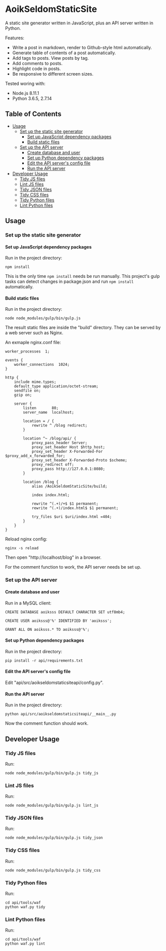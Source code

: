 # AoikSeldomStaticSite
A static site generator written in JavaScript, plus an API server written in
Python.

Features:
- Write a post in markdown, render to Github-style html automatically.
- Generate table of contents of a post automatically.
- Add tags to posts. View posts by tag.
- Add comments to posts.
- Highlight code in posts.
- Be responsive to different screen sizes.

Tested woring with:
- Node.js 8.11.1
- Python 3.6.5, 2.7.14

## Table of Contents
- [Usage](#usage)
  - [Set up the static site generator](#set-up-the-static-site-generator)
    - [Set up JavaScript dependency packages](#set-up-javascript-dependency-packages)
    - [Build static files](#build-static-files)
  - [Set up the API server](#set-up-the-api-server)
    - [Create database and user](#create-database-and-user)
    - [Set up Python dependency packages](#set-up-python-dependency-packages)
    - [Edit the API server's config file](#edit-the-api-servers-config-file)
    - [Run the API server](#run-the-api-server)
- [Developer Usage](#developer-usage)
  - [Tidy JS files](#tidy-js-files)
  - [Lint JS files](#lint-js-files)
  - [Tidy JSON files](#tidy-json-files)
  - [Tidy CSS files](#tidy-css-files)
  - [Tidy Python files](#tidy-python-files)
  - [Lint Python files](#lint-python-files)

## Usage

### Set up the static site generator

#### Set up JavaScript dependency packages
Run in the project directory:
```
npm install
```

This is the only time `npm install` needs be run manually. This project's gulp
tasks can detect changes in package.json and run `npm install` automatically.

#### Build static files
Run in the project directory:
```
node node_modules/gulp/bin/gulp.js
```

The result static files are inside the "build" directory. They can be served
by a web server such as Nginx.

An exmaple nginx.conf file:
```
worker_processes  1;

events {
    worker_connections  1024;
}

http {
    include mime.types;
    default_type application/octet-stream;
    sendfile on;
    gzip on;

    server {
        listen       80;
        server_name  localhost;

        location = / {
            rewrite ^ /blog redirect;
        }

        location ^~ /blog/api/ {
            proxy_pass_header Server;
            proxy_set_header Host $http_host;
            proxy_set_header X-Forwarded-For $proxy_add_x_forwarded_for;
            proxy_set_header X-Forwarded-Proto $scheme;
            proxy_redirect off;
            proxy_pass http://127.0.0.1:8080;
        }

        location /blog {
            alias /AoikSeldomStaticSite/build;

            index index.html;

            rewrite ^(.+)/+$ $1 permanent;
            rewrite ^(.+)/index.html$ $1 permanent;

            try_files $uri $uri/index.html =404;
        }
    }
}
```

Reload nginx config:
```
nginx -s reload
```

Then open "http://localhost/blog" in a browser.

For the comment function to work, the API server needs be set up.

### Set up the API server

#### Create database and user
Run in a MySQL client:
```
CREATE DATABASE aoiksss DEFAULT CHARACTER SET utf8mb4;

CREATE USER aoiksss@'%' IDENTIFIED BY 'aoiksss';

GRANT ALL ON aoiksss.* TO aoiksss@'%';
```

#### Set up Python dependency packages
Run in the project directory:
```
pip install -r api/requirements.txt
```

#### Edit the API server's config file
Edit "api/src/aoikseldomstaticsiteapi/config.py".

#### Run the API server
Run in the project directory:
```
python api/src/aoikseldomstaticsiteapi/__main__.py
```

Now the comment function should work.

## Developer Usage

### Tidy JS files
Run:
```
node node_modules/gulp/bin/gulp.js tidy_js
```

### Lint JS files
Run:
```
node node_modules/gulp/bin/gulp.js lint_js
```

### Tidy JSON files
Run:
```
node node_modules/gulp/bin/gulp.js tidy_json
```

### Tidy CSS files
Run:
```
node node_modules/gulp/bin/gulp.js tidy_css
```

### Tidy Python files
Run:
```
cd api/tools/waf
python waf.py tidy
```

### Lint Python files
Run:
```
cd api/tools/waf
python waf.py lint
```
